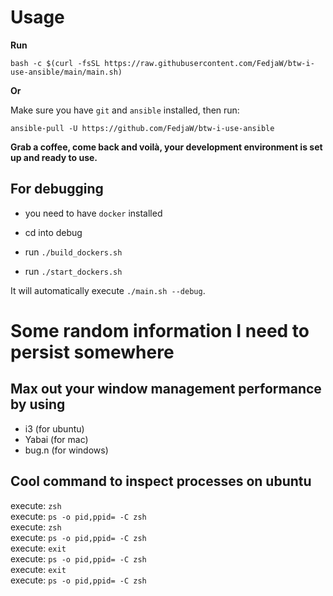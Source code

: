# Usage

**Run**

```SHELL
bash -c $(curl -fsSL https://raw.githubusercontent.com/FedjaW/btw-i-use-ansible/main/main.sh)
```

**Or**

Make sure you have `git` and `ansible` installed, then run:

```SHELL
ansible-pull -U https://github.com/FedjaW/btw-i-use-ansible
```

**Grab a coffee, come back and voilà, your development environment is set up and ready to use.**

## For debugging

- you need to have `docker` installed

- cd into debug
- run `./build_dockers.sh`
- run `./start_dockers.sh`

It will automatically execute `./main.sh --debug`.

# Some random information I need to persist somewhere

## Max out your window management performance by using

- i3 (for ubuntu)
- Yabai (for mac)
- bug.n (for windows)

## Cool command to inspect processes on ubuntu

execute: `zsh`\
execute: `ps -o pid,ppid= -C zsh`\
execute: `zsh`\
execute: `ps -o pid,ppid= -C zsh`\
execute: `exit`\
execute: `ps -o pid,ppid= -C zsh`\
execute: `exit`\
execute: `ps -o pid,ppid= -C zsh`
